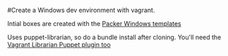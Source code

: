 #Create a Windows dev environment with vagrant.

Intial boxes are created with the [Packer Windows templates](https://github.com/joefitzgerald/packer-windows)

Uses puppet-librarian, so do a bundle install after cloning. You'll need the [Vagrant Librarian Puppet plugin too](https://github.com/voxpupuli/vagrant-librarian-puppet)


